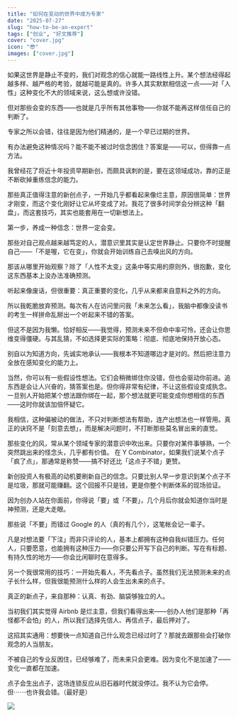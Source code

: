 ```yaml
---
title: "如何在变动的世界中成为专家"
date: "2025-07-27"
slug: "how-to-be-an-expert"
tags: ["创业", "好文推荐"]
cover: "cover.jpg"
icon: "😎"
images: ["cover.jpg"]
---
```

如果这世界是静止不变的，我们对观念的信心就能一路线性上升。某个想法经得起越多样、越严格的考验，就越可能是真的。许多人其实默默相信这一点——对「人性」这种变化不大的领域来说，这么想或许没错。



但对那些会变的东西——也就是几乎所有其他事物——你就不能再这样信任自己的判断了。



专家之所以会错，往往是因为他们精通的，是一个早已过期的世界。



有办法避免这种情况吗？能不能不被过时信念困住？答案是——可以，但得靠一点方法。



我曾经花了将近十年投资早期新创，而颇具讽刺的是，要在这领域成功，靠的正是不断砍掉重练信念的能力。



那些真正值得注意的新创点子，一开始几乎都看起来像烂主意，原因很简单：世界才刚变，而这个变化刚好让它从坏变成了对。我花了很多时间学会分辨这种「翻盘」，而这套技巧，其实也能套用在一切新想法上。



第一步，养成一种信念：世界一定会变。



那些对自己观点越来越笃定的人，潜意识里其实是认定世界静止。只要你不时提醒自己——「不是喔，它在变」，你就会开始训练自己去嗅出风的方向。



那该从哪里开始观察？除了「人性不太变」这条中等实用的原则外，很抱歉，变化这东西基本上没办法准确预测。



听起来像废话，但很重要：真正重要的变化，几乎从来都来自意料之外的方向。



所以我乾脆放弃预测。每次有人在访问里问我「未来怎么看」，我脑中都像没读书的考生一样拼命乱掰出一个听起来不错的答案。



但这不是因为我懒。恰好相反——我觉得，预测未来不但命中率可怜，还会让你思维变得僵硬。与其乱猜，不如选择更实际的策略：彻底、彻底地保持开放心态。



别自以为知道方向，先诚实地承认——我根本不知道哪边才是对的。然后把注意力全放在感知变化的能力上。



当然，你可以有一些假设性想法。它们会稍微绑住你没错，但也会驱动你前进。追东西是会让人兴奋的，猜答案也是。但你得非常有纪律，不让这些假设变成执念。
一旦别人开始把某个想法跟你绑在一起，那个想法就更可能变成你想相信的东西——这时你就该加倍怀疑它。



我相信，这种偏被动的做法，不只对判断想法有帮助，连产出想法也一样管用。真正的诀窍不是「刻意去想」，而是解决问题时，不打断那些莫名冒出来的直觉。



那些变化的风，常从某个领域专家的潜意识中吹出来。只要你对某件事够熟，一个突然跳出来的怪念头，几乎都有价值。
在 Y Combinator，如果我们说某个点子「疯了点」，那通常是称赞——搞不好还比「这点子不错」更赞。



新创投资人有极高的动机要刷新自己的信念。只要比别人早一步意识到某个点子不是垃圾，那就可能赚翻。这个回报不只是钱，更是你整个判断体系的现场验证。



因为创办人站在你面前，你得说「要」或「不要」，几个月后你就会知道你当时是神预测，还是大走眼。



那些说「不要」而错过 Google 的人（真的有几个），这笔帐会记一辈子。



凡是对想法要「下注」而非只评论的人，基本上都拥有这种自我纠错压力。任何人，只要愿意，也能拥有这种压力——你只要公开写下自己的判断。写在有标题、有持久性的地方——你会比闲聊时在意得多。



另一个我很常用的技巧：一开始先看人，不先看点子。虽然我们无法预测未来的点子长什么样，但我很能预测什么样的人会生出未来的点子。



真正的新点子，来自那种：认真、有劲、脑袋够独立的人。



当初我们其实觉得 Airbnb 是烂主意，但我们看得出来——创办人他们是那种「再怪都不会怕」的人，所以我们选择先信人、再信点子，最后押对了。



这招其实通用：想要快一点知道自己什么观念已经过时了？那就去跟那些会打破你观念的人当朋友。



不被自己的专业反困住，已经够难了，而未来只会更难。因为变化不是加速了——变化一直都在加速。



点子会生出点子，这场连锁反应从旧石器时代就没停过。我不认为它会停。
但⋯⋯也许我会错。（最好是）




![](https://prod-files-secure.s3.us-west-2.amazonaws.com/112d0858-5090-4d34-a606-b75eb8d65fd2/46476355-9cf3-4e99-9b7a-3531bc426380/1000202064.png?X-Amz-Algorithm=AWS4-HMAC-SHA256&X-Amz-Content-Sha256=UNSIGNED-PAYLOAD&X-Amz-Credential=ASIAZI2LB4662NZ7H6DN%2F20250824%2Fus-west-2%2Fs3%2Faws4_request&X-Amz-Date=20250824T174317Z&X-Amz-Expires=3600&X-Amz-Security-Token=IQoJb3JpZ2luX2VjEPH%2F%2F%2F%2F%2F%2F%2F%2F%2F%2FwEaCXVzLXdlc3QtMiJGMEQCIA6IXAIpkX8cipspYGxztg56vxnck6EPRYzdOlGlTnLpAiA6yDYWm5TwD3a0Ni6xLajuPAbmJdDumiHwVG5MIXyyFir%2FAwhKEAAaDDYzNzQyMzE4MzgwNSIMxGjaaIViitDON9%2FxKtwDJ6eF3YSdWGIx5bR%2FwDcBaN4qeKSAldeF%2FljscUWh0l%2F87kesLAgz41S8WVih7sog6bm0HCtAAWMAQAhD7zTJmbD05L6cuAdw4Dj%2FlxEl2pFVFbdD6XCX6lYC4ecF2Ka8s8U%2ByAQt5YD0Ltns536thQUOQVP3CkhSzmbAJyiSO2Xunh3OU45vRewMyujanj3jFW9R23ZivL6ZYjP1D%2BasnmmGaLHlAUVc%2FUhPAMLu9jgGC9rYw0I9rvzxLDBMNR1JKFqIoowutDfmoajwwGtwVp8TvHGtXMXnPM%2Bg1hfPPFMtFVrhUVahBdfA3kvYLya27s6EDL9Sycsb0s4UKnPojgLqIwsUmCNpQZO8WOlZokYdGW3oMMWHLHbMr2%2B4UU9sookhTv6X5H2aLUXzjEqYJ1HoN6UsLR51n3r0tmYNzzrK0OBMbHm%2F%2BDqyuTjh7UDfCQQTc23CMq7j04x8aJ9QEnhILxNcQLTRMUdUJaBnxKSV1MjUvOLkfNzwcZoH1vPVnK7XrB2nl%2BYNgB1p6Xhe2SlFkUfGUX%2FJR8J4REidGVV3E6VsjOicNx3PSTmyqQL97k%2BnYOw8gV887Jx9QShCReBadJa9UaohklVAs2kFA1uKMByTPaOaP1fiFg8w04ytxQY6pgEwUldjTfWaqq%2F%2B%2FlEAtPRxRmq59Yrqv6LXJ%2FISOPwdRgWaPKhZP9PQsWxrcQrOX0z7CJfn%2BQhD8wTC%2F6k49%2BdfBRcWefi8T2RD97KaLpeh0bTLin%2FDvrQh19UEL9DK6ARR5%2F%2F%2BA55GIAxAGufRxDkaY2r%2BPHKT8N8bHS8FasGRf2IuK4Mluzgw64S4Vo9i16We%2B8cnMPrQC5%2FxyI41t4b1yHfjxqpx&X-Amz-Signature=cc854c9a78da1a7a3965e0fcd50109d734936b3e876504e06f66e555248cd273&X-Amz-SignedHeaders=host&x-amz-checksum-mode=ENABLED&x-id=GetObject)


